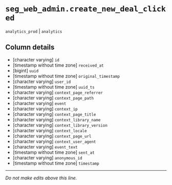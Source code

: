 # `seg_web_admin.create_new_deal_clicked`
`analytics_prod` | `analytics`

## Column details
* [character varying] `id`
* [timestamp without time zone] `received_at`
* [bigint]    `uuid`
* [timestamp without time zone] `original_timestamp`
* [character varying] `user_id`
* [timestamp without time zone] `uuid_ts`
* [character varying] `context_page_referrer`
* [character varying] `context_page_path`
* [character varying] `event`
* [character varying] `context_ip`
* [character varying] `context_page_title`
* [character varying] `context_library_name`
* [character varying] `context_library_version`
* [character varying] `context_locale`
* [character varying] `context_page_url`
* [character varying] `context_user_agent`
* [character varying] `event_text`
* [timestamp without time zone] `sent_at`
* [character varying] `anonymous_id`
* [timestamp without time zone] `timestamp`

-------------------------------------------------------------------------------
*Do not make edits above this line.*
